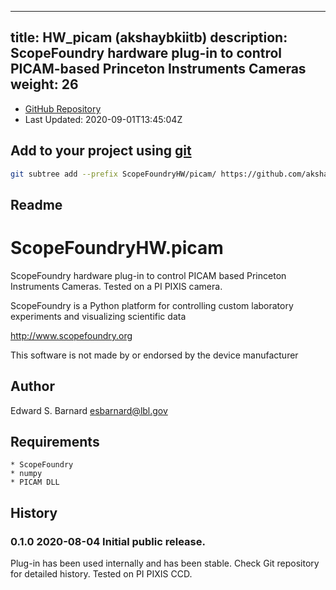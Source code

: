 
---
title: HW_picam (akshaybkiitb)
description: ScopeFoundry hardware plug-in to control PICAM-based Princeton Instruments Cameras
weight: 26
---
- [GitHub Repository](https://github.com/akshaybkiitb/HW_picam)
- Last Updated: 2020-09-01T13:45:04Z

## Add to your project using [git](/docs/100_development/20_git/)
```bash
git subtree add --prefix ScopeFoundryHW/picam/ https://github.com/akshaybkiitb/HW_picam master && git checkout
```

## Readme
ScopeFoundryHW.picam
===================================

ScopeFoundry hardware plug-in to control PICAM based Princeton Instruments
Cameras. Tested on a PI PIXIS camera.

ScopeFoundry is a Python platform for controlling custom laboratory 
experiments and visualizing scientific data

<http://www.scopefoundry.org>

This software is not made by or endorsed by the device manufacturer


Author
----------

Edward S. Barnard <esbarnard@lbl.gov>


Requirements
------------

	* ScopeFoundry
	* numpy
	* PICAM DLL
	
	
History
--------

### 0.1.0	2020-08-04	Initial public release.

Plug-in has been used internally and has been stable.
Check Git repository for detailed history. Tested on PI PIXIS CCD.


